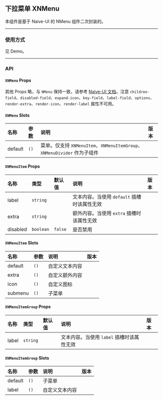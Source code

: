 ﻿## 下拉菜单 XNMenu

本组件是基于 Naive-UI 的 NMenu 组件二次封装的。

---

### 使用方式

见 Demo。

---

### API

#### `XNMenu` Props

其他 Props 略，与 `NMenu` 保持一致，请参考 [Naive-UI 文档](https://www.naiveui.com/zh-CN/os-theme/components/menu#Menu-Props)。注意 `children-field`、`disabled-field`、`expand-icon`、`key-field`、`label-field`、`options`、`render-extra`、`render-icon`、`render-label` 属性不可用。

#### `XNMenu` Slots

| 名称    | 参数 | 说明                                                                     | 版本 |
| :------ | :--- | :----------------------------------------------------------------------- | :--- |
| default | `()` | 菜单。仅支持 `XNMenuItem`、`XNMenuItemGroup`、`XNMenuDivider` 作为子组件 |      |

#### `XNMenuItem` Props

| 名称     | 类型      | 默认值  | 说明                                        | 版本 |
| :------- | :-------- | :------ | :------------------------------------------ | :--- |
| label    | `string`  |         | 文本内容。当使用 `default` 插槽时该属性无效 |      |
| extra    | `string`  |         | 额外内容。当使用 `extra` 插槽时该属性无效   |      |
| disabled | `boolean` | `false` | 是否禁用                                    |      |

#### `XNMenuItem` Slots

| 名称    | 参数 | 说明           | 版本 |
| :------ | :--- | :------------- | :--- |
| default | `()` | 自定义文本内容 |      |
| extra   | `()` | 自定义额外内容 |      |
| icon    | `()` | 自定义图标     |      |
| submenu | `()` | 子菜单         |      |

#### `XNMenuItemGroup` Props

| 名称  | 类型     | 默认值 | 说明                                      | 版本 |
| :---- | :------- | :----- | :---------------------------------------- | :--- |
| label | `string` |        | 文本内容。当使用 `label` 插槽时该属性无效 |      |

#### `XNMenuItemGroup` Slots

| 名称    | 参数 | 说明           | 版本 |
| :------ | :--- | :------------- | :--- |
| default | `()` | 子菜单         |      |
| label   | `()` | 自定义文本内容 |      |
